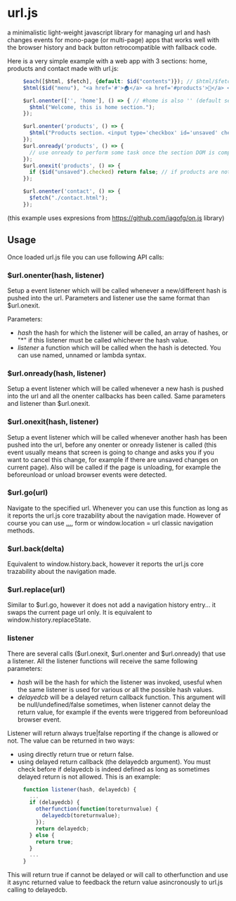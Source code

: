 # url.js
a minimalistic light-weight javascript library for managing url and hash changes events for mono-page (or multi-page) apps that works well with the browser history and back button retrocompatible with fallback code.

Here is a very simple example with a web app with 3 sections: home, products and contact made with url.js:

```javascript
     $each([$html, $fetch], {default: $id("contents")}); // $html/$fetch defaults output to #contents
     $html($id("menu"), "<a href='#'>🏠</a> <a href='#products'>🛒</a> <a href='#contact'>📩</a>");

     $url.onenter(['', 'home'], () => { // #home is also '' (default section)
       $html("Welcome, this is home section.");
     });

     $url.onenter('products', () => {
       $html("Products section. <input type='checkbox' id='unsaved' checked> Unsaved changes");
     });
     $url.onready('products', () => {
       // use onready to perform some task once the section DOM is completely ready, if necessary...
     });
     $url.onexit('products', () => {
       if ($id("unsaved").checked) return false; // if products are not saved avoid page change
     });

     $url.onenter('contact', () => {
       $fetch("./contact.html");
     });
```
(this example uses expresions from https://github.com/iagofg/on.js library)

## Usage

Once loaded url.js file you can use following API calls:

### $url.onenter(hash, listener)

Setup a event listener which will be called whenever a new/different hash is pushed into the url. Parameters and listener use the same format than $url.onexit.

   Parameters:
   * _hash_ the hash for which the listener will be called, an array of hashes, or "\*" if this listener must be called whichever the hash value.
   * _listener_ a function which will be called when the hash is detected. You can use named, unnamed or lambda syntax.
 
### $url.onready(hash, listener)

Setup a event listener which will be called whenever a new hash is pushed into the url and all the onenter callbacks has been called. Same parameters and listener than $url.onexit.

### $url.onexit(hash, listener)

Setup a event listener which will be called whenever another hash has been pushed into the url, before any onenter or onready listener is called (this event usually means that screen is going to change and asks you if you want to cancel this change, for example if there are unsaved changes on current page). Also will be called if the page is unloading, for example the beforeunload or unload browser events were detected.

### $url.go(url)

Navigate to the specified url. Whenever you can use this function as long as it reports the url.js core trazability about the navigation made. However of course you can use <a href="url">...</a>, form or window.location = url classic navigation methods.

### $url.back(delta)

Equivalent to window.history.back, however it reports the url.js core trazability about the navigation made.

### $url.replace(url)

Similar to $url.go, however it does not add a navigation history entry... it swaps the current page url only. It is equivalent to window.history.replaceState.

### listener

There are several calls ($url.onexit, $url.onenter and $url.onready) that use a listener. All the listener functions will receive the same following parameters:
 * _hash_ will be the hash for which the listener was invoked, usesful when the same listener is used for various or all the possible hash values.
 * _delayedcb_ will be a delayed return callback function. This argument will be null/undefined/false sometimes, when listener cannot delay the return value, for example if the events were triggered from beforeunload browser event.

Listener will return always true|false reporting if the change is allowed or not. The value can be returned in two ways:
 * using directly return true or return false.
 * using delayed return callback (the delayedcb argument). You must check before if delayedcb is indeed defined as long as sometimes delayed return is not allowed. This is an example:

```javascript
     function listener(hash, delayedcb) {
       ...
       if (delayedcb) {
         otherfunction(function(toreturnvalue) {
           delayedcb(toreturnvalue);
         });
         return delayedcb;
       } else {
         return true;
       }
       ...
     }
```
This will return true if cannot be delayed or will call to otherfunction and use it async returned value to feedback the return value asincronously to url.js calling to delayedcb.


